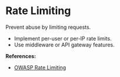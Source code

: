 # Rate Limiting

Prevent abuse by limiting requests.

- Implement per-user or per-IP rate limits.
- Use middleware or API gateway features.

**References:**
- [OWASP Rate Limiting](https://owasp.org/www-community/controls/Blocking_Brute_Force_Attacks)
